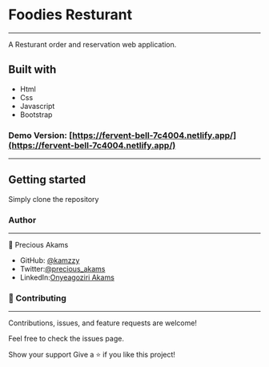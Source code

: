 # Foodies Resturant

 ***
A Resturant order and reservation web application.

## Built with
* Html
* Css
* Javascript
* Bootstrap


### Demo Version: [https://fervent-bell-7c4004.netlify.app/](https://fervent-bell-7c4004.netlify.app/)
***

## Getting started
Simply clone the repository

### Author
***
👤 Precious Akams

* GitHub: [@kamzzy](https://github.com/kamzzy)
* Twitter:[@precious_akams](https://twitter.com/precious_akams)
* LinkedIn:[Onyeagoziri Akams](https://www.linkedin.com/in/onyeagoziri-akams/)

### 🤝 Contributing
***
Contributions, issues, and feature requests are welcome!

Feel free to check the issues page.

Show your support
Give a ⭐️ if you like this project!
